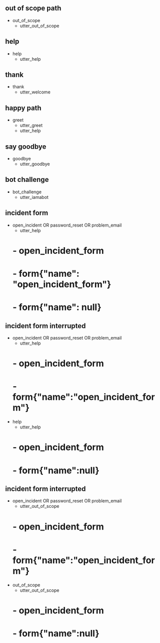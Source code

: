 ## out of scope path
* out_of_scope
  - utter_out_of_scope

## help
* help
  - utter_help

## thank
* thank
  - utter_welcome

## happy path
* greet
  - utter_greet
  - utter_help

## say goodbye
* goodbye
  - utter_goodbye

## bot challenge
* bot_challenge
  - utter_iamabot


## incident form
* open_incident OR password_reset OR problem_email
    - utter_help
    # - open_incident_form
    # - form{"name": "open_incident_form"}
    # - form{"name": null}

## incident form interrupted
* open_incident OR password_reset OR problem_email
    - utter_help
    # - open_incident_form
    # - form{"name":"open_incident_form"}
* help
    - utter_help
    # - open_incident_form
    # - form{"name":null}

## incident form interrupted
* open_incident OR password_reset OR problem_email
    - utter_out_of_scope
    # - open_incident_form
    # - form{"name":"open_incident_form"}
* out_of_scope
    - utter_out_of_scope
    # - open_incident_form
    # - form{"name":null}